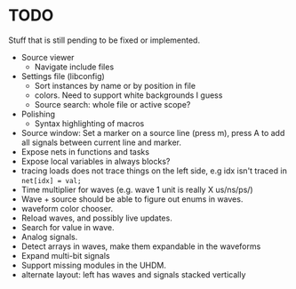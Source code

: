 # TODO
Stuff that is still pending to be fixed or implemented.

* Source viewer
  * Navigate include files
* Settings file (libconfig)
  * Sort instances by name or by position in file
  * colors. Need to support white backgrounds I guess
  * Source search: whole file or active scope?
* Polishing
  * Syntax highlighting of macros
* Source window: Set a marker on a source line (press m), press A to add all
  signals between current line and marker.
* Expose nets in functions and tasks
* Expose local variables in always blocks?
* tracing loads does not trace things on the left side, e.g idx isn't traced in `net[idx] = val;`
* Time multiplier for waves (e.g. wave 1 unit is really X us/ns/ps/)
* Wave + source should be able to figure out enums in waves.
* waveform color chooser.
* Reload waves, and possibly live updates.
* Search for value in wave.
* Analog signals.
* Detect arrays in waves, make them expandable in the waveforms
* Expand multi-bit signals
* Support missing modules in the UHDM.
* alternate layout: left has waves and signals stacked vertically
